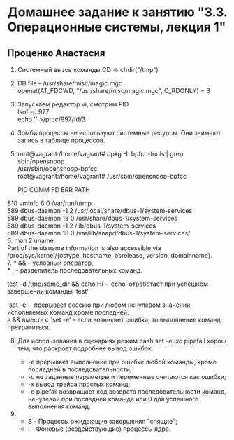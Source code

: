 #               Домашнее задание к занятию "3.3. Операционные системы, лекция 1"
##                                    Проценко Анастасия

1. Cистемный вызов команды CD -> chdir("/tmp")
2. DB file - /usr/share/misc/magic.mgc                                                        
openat(AT_FDCWD, "/usr/share/misc/magic.mgc", O_RDONLY) = 3
3. Запускаем редактор vi, смотрим PID                                                                    
 lsof -p 977                                                                                           
 echo '' >/proc/997/fd/3
4. Зомби процессы не используют системные ресурсы. Они знимают запись в таблице процессов.
5. root@vagrant:/home/vagrant# dpkg -L bpfcc-tools | grep sbin/opensnoop                                                                                                
   /usr/sbin/opensnoop-bpfcc  
   root@vagrant:/home/vagrant# /usr/sbin/opensnoop-bpfcc   
                                          
   PID    COMM             FD           ERR  PATH   
                                                                                                               
  810    vminfo            6             0   /var/run/utmp  
  589    dbus-daemon       -1            2   /usr/local/share/dbus-1/system-services                                       
  589    dbus-daemon       18            0   /usr/share/dbus-1/system-services                                                  
  589    dbus-daemon       -1            2   /lib/dbus-1/system-services                                           
  589    dbus-daemon       18            0   /var/lib/snapd/dbus-1/system-services/                                                
6. man 2 uname                                                                                                 
   Part of the utsname information is also accessible via /proc/sys/kernel/{ostype, hostname, osrelease, version, domainname}.                                               
7.  * && -  условный оператор,                                                                     
    * ;  - разделитель последовательных команд.                                                                       
                                                                                                        
   test -d /tmp/some_dir && echo Hi - 'echo'  отработает при успешном завершении команды 'test'                                          
                                                            
   'set -e' - прерывает сессию при любом ненулевом значении, исполняемых команд кроме последней.                                                                 
    а &&  вместе с 'set -e' - если возникнет ошибка, то выполнение команд прекратиться.         
                                            
8. Для использования в сценариях режим bash set -euxo pipefail хорош тем, что раскроет подробнее вывод ошибок.
   * -e прерывает выполнение при ошибке любой команды, кроме последней в последовательности;
   * -u не заданные параметры и переменные считаются как ошибки;
   * -x вывод трейса простых команд;
   * -o pipefail возвращает код возврата последовательности команд, ненулевой при последней команде или 0 для успешного выполнения команд.              
                                                              
9. * S - Процессы ожидающие завершения "спящие";
   * I - Фоновые (бездействующие) процессы ядра.
